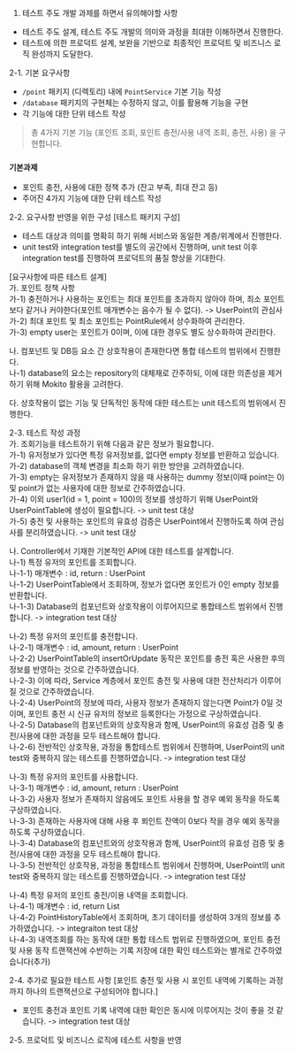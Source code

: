 1. 테스트 주도 개발 과제를 하면서 유의해야할 사항
- 테스트 주도 설계, 테스트 주도 개발의 의미와 과정을 최대한 이해하면서 진행한다.
- 테스트에 의한 프로덕트 설계, 보완을 기반으로 최종적인 프로덕트 및 비즈니스 로직 완성까지 도달한다.

2-1. 기본 요구사항
- `/point` 패키지 (디렉토리) 내에 `PointService` 기본 기능 작성
- `/database` 패키지의 구현체는 수정하지 않고, 이를 활용해 기능을 구현
- 각 기능에 대한 단위 테스트 작성

> 총 4가지 기본 기능 (포인트 조회, 포인트 충전/사용 내역 조회, 충전, 사용) 을 구현합니다.
> 

### `기본과제`

- 포인트 충전, 사용에 대한 정책 추가 (잔고 부족, 최대 잔고 등)
- 주어진 4가지 기능에 대한 단위 테스트 작성

2-2. 요구사항 반영을 위한 구성
[테스트 패키지 구성]
 - 테스트 대상과 의미를 명확히 하기 위해 서비스와 동일한 계층/위계에서 진행한다.
 - unit test와 integration test를 별도의 공간에서 진행하며, unit test 이후 integration test를 진행하여 프로덕트의 품질 향상을 기대한다.

[요구사항에 따른 테스트 설계]
 <br/>가. 포인트 정책 사항 
 <br/>가-1) 충전하거나 사용하는 포인트는 최대 포인트를 초과하지 않아야 하며, 최소 포인트보다 같거나 커야한다(포인트 매개변수는 음수가 될 수 없다). -> UserPoint의 관심사
 <br/>가-2) 최대 포인트 및 최소 포인트는 PointRule에서 상수화하여 관리한다.
 <br/>가-3) empty user는 포인트가 0이며, 이에 대한 경우도 별도 상수화하여 관리한다.
 
 나. 컴포넌트 및 DB등 요소 간 상호작용이 존재한다면 통합 테스트의 범위에서 진행한다.
 <br/>나-1) database의 요소는 repository의 대체재로 간주하되, 이에 대한 의존성을 제거하기 위해 Mokito 활용을 고려한다.
 
 다. 상호작용이 없는 기능 및 단독적인 동작에 대한 테스트는 unit 테스트의 범위에서 진행한다.
 
2-3. 테스트 작성 과정
 <br/>가. 조회기능을 테스트하기 위해 다음과 같은 정보가 필요합니다.
 <br/>가-1) 유저정보가 있다면 특정 유저정보를, 없다면 empty 정보를 반환하고 있습니다.
 <br/>가-2) database의 객체 변경을 최소화 하기 위한 방안을 고려하였습니다.
 <br/>가-3) empty는 유저정보가 존재하지 않을 때 사용하는 dummy 정보(이때 point는 0) 및 point가 없는 사용자에 대한 정보로 간주하였습니다.
 <br/>가-4) 이외 user1(id = 1, point = 100)의 정보를 생성하기 위해 UserPoint와 UserPointTable에 생성이 필요합니다. -> unit test 대상
 <br/>가-5) 충전 및 사용하는 포인트의 유효성 검증은 UserPoint에서 진행하도록 하여 관심사를 분리하였습니다. -> unit test 대상
 
 나. Controller에서 기재한 기본적인 API에 대한 테스트를 설계합니다.
 <br/>나-1) 특정 유저의 포인트를 조회합니다.
 <br/>나-1-1) 매개변수 : id, return : UserPoint
 <br/>나-1-2) UserPointTable에서 조회하며, 정보가 없다면 포인트가 0인 empty 정보를 반환합니다.
 <br/>나-1-3) Database의 컴포넌트와 상호작용이 이루어지므로 통합테스트 범위에서 진행합니다. -> integration test 대상
 
 나-2) 특정 유저의 포인트를 충전합니다.
 <br/>나-2-1) 매개변수 : id, amount, return : UserPoint
 <br/>나-2-2) UserPointTable의 insertOrUpdate 동작은 포인트를 충전 혹은 사용한 후의 정보를 반영하는 것으로 간주하였습니다.
 <br/>나-2-3) 이에 따라, Service 계층에서 포인트 충전 및 사용에 대한 전산처리가 이루어질 것으로 간주하였습니다.
 <br/>나-2-4) UserPoint의 정보에 따라, 사용자 정보가 존재하지 않는다면 Point가 0일 것이며, 포인트 충전 시 신규 유저의 정보르 등록한다는 가정으로 구상하였습니다.
 <br/>나-2-5) Database의 컴포넌트와의 상호작용과 함께, UserPoint의 유효성 검증 및 충전/사용에 대한 과정을 모두 테스트해야 합니다.
 <br/>나-2-6) 전반적인 상호작용, 과정을 통합테스트 범위에서 진행하며, UserPoint의 unit test와 중복하지 않는 테스트를 진행하였습니다. -> integration test 대상
 
 나-3) 특정 유저의 포인트를 사용합니다.
 <br/>나-3-1) 매개변수 : id, amount, return : UserPoint
 <br/>나-3-2) 사용자 정보가 존재하지 않음에도 포인트 사용을 할 경우 예외 동작을 하도록 구상하였습니다.
 <br/>나-3-3) 존재하는 사용자에 대해 사용 후 푀인트 잔액이 0보다 작을 경우 예외 동작을 하도록 구상하였습니다.
 <br/>나-3-4) Database의 컴포넌트와의 상호작용과 함께, UserPoint의 유효성 검증 및 충전/사용에 대한 과정을 모두 테스트해야 합니다.
 <br/>나-3-5) 전반적인 상호작용, 과정을 통합테스트 범위에서 진행하며, UserPoint의 unit test와 중복하지 않는 테스트를 진행하였습니다. -> integration test 대상
 
 나-4) 특정 유저의 포인트 충전/이용 내역을 조회합니다.
 <br/>나-4-1) 매개변수 : id, return List<UserPointHistory>
 <br/>나-4-2) PointHistoryTable에서 조회하며, 초기 데이터를 생성하여 3개의 정보를 추가하였습니다. -> integraiton test 대상
 <br/>나-4-3) 내역조회를 하는 동작에 대한 통합 테스트 범위로 진행하였으며, 포인트 충전 및 사용 동작 트랜잭션에 수반하는 기록 저장에 대한 확인 테스트와는 별개로 간주하였습니다(추가)
 
2-4. 추가로 필요한 테스트 사항
[포인트 충전 및 사용 시 포인트 내역에 기록하는 과정까지 하나의 트랜잭션으로 구성되어야 합니다.]
 - 포인트 충전과 포인트 기록 내역에 대한 확인은 동시에 이루어지는 것이 좋을 것 같습니다. -> integration test 대상
 
2-5. 프로덕트 및 비즈니스 로직에 테스트 사항을 반영